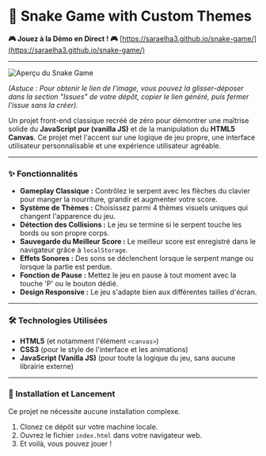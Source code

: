 # 🐍 Snake Game with Custom Themes

**🎮 Jouez à la Démo en Direct ! 🎮**
[https://saraelha3.github.io/snake-game/](https://saraelha3.github.io/snake-game/)

---

![Aperçu du Snake Game](lien-vers-votre-capture-d-ecran.png)

*(Astuce : Pour obtenir le lien de l'image, vous pouvez la glisser-déposer dans la section "Issues" de votre dépôt, copier le lien généré, puis fermer l'issue sans la créer).*

Un projet front-end classique recréé de zéro pour démontrer une maîtrise solide du **JavaScript pur (vanilla JS)** et de la manipulation du **HTML5 Canvas**. Ce projet met l'accent sur une logique de jeu propre, une interface utilisateur personnalisable et une expérience utilisateur agréable.

---

### ✨ Fonctionnalités

*   **Gameplay Classique :** Contrôlez le serpent avec les flèches du clavier pour manger la nourriture, grandir et augmenter votre score.
*   **Système de Thèmes :** Choisissez parmi 4 thèmes visuels uniques qui changent l'apparence du jeu.
*   **Détection des Collisions :** Le jeu se termine si le serpent touche les bords ou son propre corps.
*   **Sauvegarde du Meilleur Score :** Le meilleur score est enregistré dans le navigateur grâce à `localStorage`.
*   **Effets Sonores :** Des sons se déclenchent lorsque le serpent mange ou lorsque la partie est perdue.
*   **Fonction de Pause :** Mettez le jeu en pause à tout moment avec la touche 'P' ou le bouton dédié.
*   **Design Responsive :** Le jeu s'adapte bien aux différentes tailles d'écran.

---

### 🛠️ Technologies Utilisées

*   **HTML5** (et notamment l'élément `<canvas>`)
*   **CSS3** (pour le style de l'interface et les animations)
*   **JavaScript (Vanilla JS)** (pour toute la logique du jeu, sans aucune librairie externe)

---

### 🚀 Installation et Lancement

Ce projet ne nécessite aucune installation complexe.

1.  Clonez ce dépôt sur votre machine locale.
2.  Ouvrez le fichier `index.html` dans votre navigateur web.
3.  Et voilà, vous pouvez jouer !
